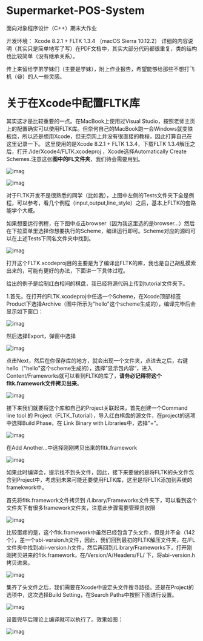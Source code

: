 # Supermarket-POS-System
面向对象程序设计（C++）期末大作业

开发环境： Xcode 8.2.1 + FLTK 1.3.4 （macOS Sierra 10.12.2）
详细的内容说明（其实只是简单地写了写）在PDF文档中，其实大部分代码都很重复，类的结构也比较简单（没有继承关系）。

传上来留给学弟学妹们（主要是学妹），附上作业报告，希望能够给那些不想打飞机（😷）的人一些灵感。


# 关于在Xcode中配置FLTK库

其实这才是比较重要的一点。在MacBook上使用过Visual Studio，按照老师主页上的配置确实可以使用FLTK库。但奈何自己的MacBook跑一会Windows就变铁板烧，所以还是想用Xcode，但无奈网上并没有很直接的教程，因此打算自己在这里记录一下。
这里使用的是Xcode 8.2.1 + FLTK 1.3.4，下载FLTK 1.3.4解压之后，打开./ide/Xcode4/FLTK.xcodeproj ，Xcode选择Automatically Create Schemes.注意这张**图中的FL文件夹**，我们待会需要用到。

![imag](https://github.com/yb8119/Supermarket-POS-System/blob/master/pictures/IDE_DIR.png)

![imag](https://github.com/yb8119/Supermarket-POS-System/blob/master/pictures/xcode1.png)

对于FLTK开发不是很熟悉的同学（比如我），上图中左侧的Tests文件夹下全是例程，可以参考，看几个例程（input,output,line_style）之后，基本上FLTK的套路能学个大概。

如果想要运行例程，在下图中点击browser（因为我这里选的是browser...）然后在下拉菜单里选择你想要执行的Scheme，编译运行即可。Scheme对应的源码可以在上述Tests下同名文件夹中找到。

![imag](https://github.com/yb8119/Supermarket-POS-System/blob/master/pictures/Example.png)

打开这个FLTK.xcodeproj目的主要是为了编译出FLTK的库，我也是自己胡乱摸索出来的，可能有更好的办法，下面讲一下具体过程。

给出的例子是绘制红白相间的棋盘，我已经将源代码上传到tutorial文件夹下。

1.首先，在打开的FLTK.xcodeproj中任选一个Scheme，在Xcode顶部标签Product下选择Archive（图中所示为"hello"这个scheme生成的），编译完毕后会显示如下窗口：

![imag](https://github.com/yb8119/Supermarket-POS-System/blob/master/pictures/Archive.png)

然后选择Export，弹窗中选择

![imag](https://github.com/yb8119/Supermarket-POS-System/blob/master/pictures/select.png)

点击Next，然后在你保存库的地方，就会出现一个文件夹，点进去之后，右键hello（"hello"这个scheme生成的），选择”显示包内容“，进入Content/Frameworks就可以看到FLTK的库了，**请务必记得将这个fltk.framework文件拷贝出来**。

![imag](https://github.com/yb8119/Supermarket-POS-System/blob/master/pictures/lib.png)

接下来我们就要将这个库和自己的Project关联起来，首先创建一个Command line tool 的 Project（FLTK_Tutorial），导入红白棋盘的源文件，在project的选项中选择Build Phase，在 Link Binary with Libraries中，选择"+"。

![imag](https://github.com/yb8119/Supermarket-POS-System/blob/master/pictures/FLTK_NOT_YET.png)

在Add Another...中选择刚刚拷贝出来的fltk.framework

![imag](https://github.com/yb8119/Supermarket-POS-System/blob/master/pictures/adding.png)

如果此时编译会，提示找不到头文件，因此，接下来要做的是将FLTK的头文件包含到Project中，考虑到未来可能还要使用FLTK库，这里是将FLTK添加到系统的framekwork中。

首先将fltk.framework文件拷贝到 /Library/Frameworks文件夹下，可以看到这个文件夹下有很多framework文件夹，注意此步骤需要管理员权限

![imag](https://github.com/yb8119/Supermarket-POS-System/blob/master/pictures/copy1.png)

比较蛋疼的是，这个fltk.framework中虽然已经包含了头文件，但是并不全（142个），差一个abi-version.h文件，因此，我们回到最初的FLTK解压文件夹，在/FL文件夹中找到abi-version.h文件，然后再回到/Library/Frameworks下，打开刚刚拷贝进来的fltk.framework，在/Version/A/Headers/FL/ 下，将abi-version.h拷贝进来。

![imag](https://github.com/yb8119/Supermarket-POS-System/blob/master/pictures/copy2.png)

集齐了头文件之后，我们需要在Xcode中设定头文件搜寻路径。还是在Project的选项中，这次选择Build Setting，在Search Paths中按照下图进行设置。

![imag](https://github.com/yb8119/Supermarket-POS-System/blob/master/pictures/setSearch.png)

设置完毕后理论上编译就可以执行了。效果如图：

![imag](https://github.com/yb8119/Supermarket-POS-System/blob/master/pictures/ChessBoard.png)
